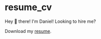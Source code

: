 # resume_cv
Hey 👋 there! I'm Daniel! Looking to hire me?

Download my [resume](https://github.com/pyrosec/resume_cv/raw/main/DanielDavidsonResume_R.pdf).
